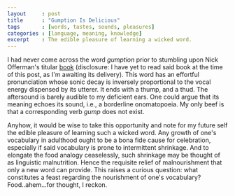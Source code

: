 ```yaml
---
layout     : post
title      : "Gumption Is Delicious"
tags       : [words, tastes, sounds, pleasures]
categories : [language, meaning, knowledge]
excerpt    : The edible pleasure of learning a wicked word.
---
```



I had never come across the word _gumption_ prior to stumbling upon Nick
Offerman's titular [book][offermanbook] (disclosure: I have yet to read said
book at the time of this post, as I'm awaiting its delivery). This word has an
effortful pronunciation whose sonic decay is inversely proportional to the
vocal energy dispensed by its utterer. It ends with a thump, and a thud. The
aftersound is barely audible to my deficient ears. One could argue that its
meaning echoes its sound, i.e., a borderline onomatopoeia. My only beef is that
a corresponding verb _gump_ does not exist.

[offermanbook]: https://www.penguinrandomhouse.com/books/317029/gumption-by-nick-offerman/9780451473011/


Anyhow, it would be wise to take this opportunity and note for my future self
the edible pleasure of learning such a wicked word. Any growth of one's
vocabulary in adulthood ought to be a bona fide cause for celebration,
especially if said vocabulary is prone to intermittent shrinkage. And to
elongate the food analogy ceaselessly, such shrinkage may be thought of as
linguistic malnutrition. Hence the requisite relief of malnourishment that only
a new word can provide. This raises a curious question: what constitutes a
feast regarding the nourishment of one's vocabulary? Food..ahem...for thought,
I reckon.
